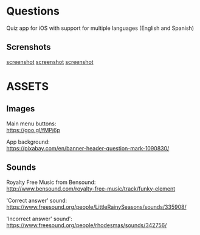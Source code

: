 # Questions
Quiz app for iOS with support for multiple languages (English and Spanish)  

Screnshots
-------
[screenshot](http://i.imgur.com/5Xxq86Z.png)
[screenshot](http://i.imgur.com/UyfG67E.png)
[screenshot](http://i.imgur.com/b7h6BMU.png)  


# ASSETS #

Images
-------
Main menu buttons:  
https://goo.gl/fMPj6p

App background:  
https://pixabay.com/en/banner-header-question-mark-1090830/

Sounds
-------
Royalty Free Music from Bensound:  
http://www.bensound.com/royalty-free-music/track/funky-element

'Correct answer' sound:  
https://www.freesound.org/people/LittleRainySeasons/sounds/335908/

'Incorrect answer' sound':  
https://www.freesound.org/people/rhodesmas/sounds/342756/
